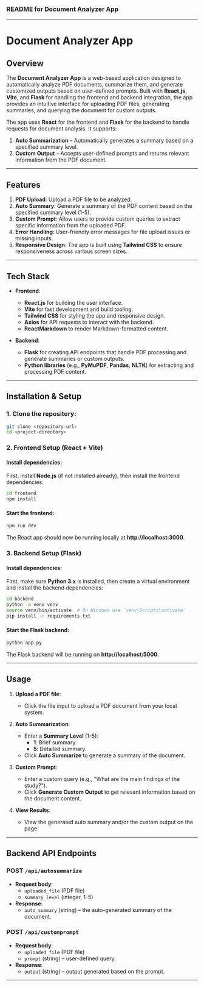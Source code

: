 ### **README for Document Analyzer App**

---

# **Document Analyzer App**

## **Overview**
The **Document Analyzer App** is a web-based application designed to automatically analyze PDF documents, summarize them, and generate customized outputs based on user-defined prompts. Built with **React.js**, **Vite**, and **Flask** for handling the frontend and backend integration, the app provides an intuitive interface for uploading PDF files, generating summaries, and querying the document for custom outputs.

The app uses **React** for the frontend and **Flask** for the backend to handle requests for document analysis. It supports:
1. **Auto Summarization** – Automatically generates a summary based on a specified summary level.
2. **Custom Output** – Accepts user-defined prompts and returns relevant information from the PDF document.

---

## **Features**

1. **PDF Upload**: Upload a PDF file to be analyzed.
2. **Auto Summary**: Generate a summary of the PDF content based on the specified summary level (1-5).
3. **Custom Prompt**: Allow users to provide custom queries to extract specific information from the uploaded PDF.
4. **Error Handling**: User-friendly error messages for file upload issues or missing inputs.
5. **Responsive Design**: The app is built using **Tailwind CSS** to ensure responsiveness across various screen sizes.

---

## **Tech Stack**

- **Frontend**:
  - **React.js** for building the user interface.
  - **Vite** for fast development and build tooling.
  - **Tailwind CSS** for styling the app and responsive design.
  - **Axios** for API requests to interact with the backend.
  - **ReactMarkdown** to render Markdown-formatted content.

- **Backend**:
  - **Flask** for creating API endpoints that handle PDF processing and generate summaries or custom outputs.
  - **Python libraries** (e.g., **PyMuPDF**, **Pandas**, **NLTK**) for extracting and processing PDF content.

---

## **Installation & Setup**

### **1. Clone the repository:**

```bash
git clone <repository-url>
cd <project-directory>
```

### **2. Frontend Setup (React + Vite)**

#### Install dependencies:
First, install **Node.js** (if not installed already), then install the frontend dependencies:

```bash
cd frontend
npm install
```

#### Start the frontend:
```bash
npm run dev
```

The React app should now be running locally at **http://localhost:3000**.

### **3. Backend Setup (Flask)**

#### Install dependencies:
First, make sure **Python 3.x** is installed, then create a virtual environment and install the backend dependencies:

```bash
cd backend
python -m venv venv
source venv/bin/activate  # On Windows use `venv\Scripts\activate`
pip install -r requirements.txt
```

#### Start the Flask backend:
```bash
python app.py
```

The Flask backend will be running on **http://localhost:5000**.

---

## **Usage**

1. **Upload a PDF file**: 
    - Click the file input to upload a PDF document from your local system.

2. **Auto Summarization**:
    - Enter a **Summary Level** (1-5):
      - **1**: Brief summary.
      - **5**: Detailed summary.
    - Click **Auto Summarize** to generate a summary of the document.

3. **Custom Prompt**:
    - Enter a custom query (e.g., "What are the main findings of the study?").
    - Click **Generate Custom Output** to get relevant information based on the document content.

4. **View Results**: 
    - View the generated auto summary and/or the custom output on the page.

---


## **Backend API Endpoints**

### **POST** `/api/autosummarize`
- **Request body**:
    - `uploaded_file` (PDF file)
    - `summary_level` (integer, 1-5)
- **Response**:
    - `auto_summary` (string) – the auto-generated summary of the document.

### **POST** `/api/customprompt`
- **Request body**:
    - `uploaded_file` (PDF file)
    - `prompt` (string) – user-defined query.
- **Response**:
    - `output` (string) – output generated based on the prompt.

---
